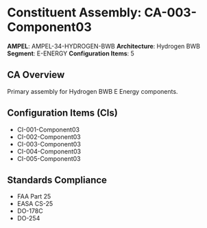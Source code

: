 # Constituent Assembly: CA-003-Component03

**AMPEL**: AMPEL-34-HYDROGEN-BWB
**Architecture**: Hydrogen BWB
**Segment**: E-ENERGY
**Configuration Items**: 5

## CA Overview
Primary assembly for Hydrogen BWB E Energy components.

## Configuration Items (CIs)
- CI-001-Component03
- CI-002-Component03
- CI-003-Component03
- CI-004-Component03
- CI-005-Component03

## Standards Compliance
- FAA Part 25
- EASA CS-25
- DO-178C
- DO-254
